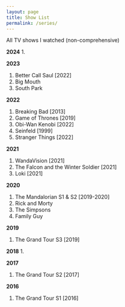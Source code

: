 ```yaml
---
layout: page
title: Show List
permalink: /series/
---
```


All TV shows I watched (non-comprehensive)

**2024**
1. 

**2023**
1. Better Call Saul [2022]
2. Big Mouth 
3. South Park

**2022**
1. Breaking Bad [2013]
2. Game of Thrones [2019]
3. Obi-Wan Kenobi [2022]
4. Seinfeld [1999]
5. Stranger Things [2022]

**2021**
1. WandaVision [2021]
2. The Falcon and the Winter Soldier [2021]
3. Loki [2021]

**2020**
1. The Mandalorian S1 & S2 [2019-2020]
2. Rick and Morty
3. The Simpsons
4. Family Guy

**2019**
1. The Grand Tour S3 [2019]

**2018**
1.

**2017**
1. The Grand Tour S2 [2017]

**2016**
1. The Grand Tour S1 [2016]